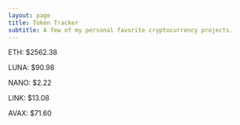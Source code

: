 ```yaml
---
layout: page
title: Token Tracker
subtitle: A few of my personal favorite cryptocurrency projects.
---
```


<!--BEGINCRYPTOINPUT-->
ETH: $2562.38

LUNA: $90.98

NANO: $2.22

LINK: $13.08

AVAX: $71.60

<!--ENDCRYPTOINPUT-->
